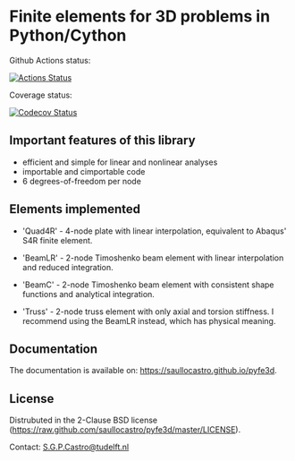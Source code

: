 Finite elements for 3D problems in Python/Cython
================================================

Github Actions status:

[![Actions Status](https://github.com/saullocastro/pyfe3d/workflows/pytest/badge.svg)](https://github.com/saullocastro/pyfe3d/actions)

Coverage status:

[![Codecov Status](https://codecov.io/gh/saullocastro/pyfe3d/branch/master/graph/badge.svg?token=KVZCRIACL7)](https://codecov.io/gh/saullocastro/pyfe3d)

Important features of this library
----------------------------------
- efficient and simple for linear and nonlinear analyses
- importable and cimportable code
- 6 degrees-of-freedom per node

Elements implemented
--------------------
- 'Quad4R' - 4-node plate with linear interpolation, equivalent to Abaqus' S4R
finite element.

- 'BeamLR' - 2-node Timoshenko beam element with linear interpolation and
reduced integration.

- 'BeamC' - 2-node Timoshenko beam element with consistent shape functions and
analytical integration.

- 'Truss' - 2-node truss element with only axial and torsion stiffness. I
recommend using the BeamLR instead, which has physical meaning.

Documentation
-------------

The documentation is available on: https://saullocastro.github.io/pyfe3d.

License
-------
Distrubuted in the 2-Clause BSD license (https://raw.github.com/saullocastro/pyfe3d/master/LICENSE).

Contact: S.G.P.Castro@tudelft.nl

